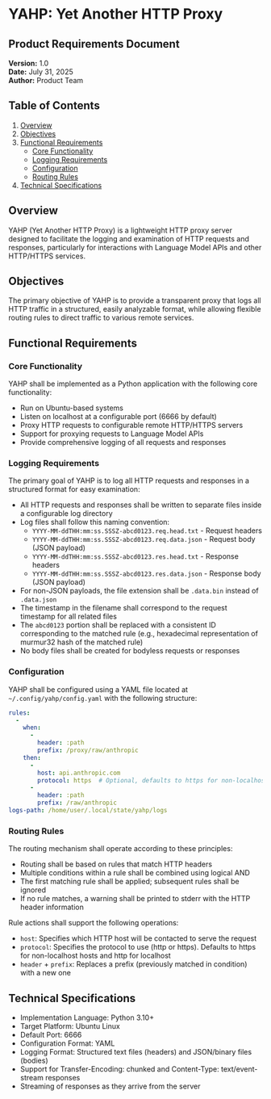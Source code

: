 # YAHP: Yet Another HTTP Proxy

## Product Requirements Document

**Version:** 1.0  
**Date:** July 31, 2025  
**Author:** Product Team

## Table of Contents

1. [Overview](#overview)
2. [Objectives](#objectives)
3. [Functional Requirements](#functional-requirements)
   - [Core Functionality](#core-functionality)
   - [Logging Requirements](#logging-requirements)
   - [Configuration](#configuration)
   - [Routing Rules](#routing-rules)
4. [Technical Specifications](#technical-specifications)

## Overview

YAHP (Yet Another HTTP Proxy) is a lightweight HTTP proxy server designed to facilitate the logging and examination of HTTP requests and responses, particularly for interactions with Language Model APIs and other HTTP/HTTPS services.

## Objectives

The primary objective of YAHP is to provide a transparent proxy that logs all HTTP traffic in a structured, easily analyzable format, while allowing flexible routing rules to direct traffic to various remote services.

## Functional Requirements

### Core Functionality

YAHP shall be implemented as a Python application with the following core functionality:

- Run on Ubuntu-based systems
- Listen on localhost at a configurable port (6666 by default)
- Proxy HTTP requests to configurable remote HTTP/HTTPS servers
- Support for proxying requests to Language Model APIs
- Provide comprehensive logging of all requests and responses

### Logging Requirements

The primary goal of YAHP is to log all HTTP requests and responses in a structured format for easy examination:

- All HTTP requests and responses shall be written to separate files inside a configurable log directory
- Log files shall follow this naming convention:
  - `YYYY-MM-ddTHH:mm:ss.SSSZ-abcd0123.req.head.txt` - Request headers
  - `YYYY-MM-ddTHH:mm:ss.SSSZ-abcd0123.req.data.json` - Request body (JSON payload)
  - `YYYY-MM-ddTHH:mm:ss.SSSZ-abcd0123.res.head.txt` - Response headers
  - `YYYY-MM-ddTHH:mm:ss.SSSZ-abcd0123.res.data.json` - Response body (JSON payload)
- For non-JSON payloads, the file extension shall be `.data.bin` instead of `.data.json`
- The timestamp in the filename shall correspond to the request timestamp for all related files
- The `abcd0123` portion shall be replaced with a consistent ID corresponding to the matched rule (e.g., hexadecimal representation of murmur32 hash of the matched rule)
- No body files shall be created for bodyless requests or responses

### Configuration

YAHP shall be configured using a YAML file located at `~/.config/yahp/config.yaml` with the following structure:

```yaml
rules:
  -
    when:
      -
        header: :path
        prefix: /proxy/raw/anthropic
    then:
      -
        host: api.anthropic.com
        protocol: https  # Optional, defaults to https for non-localhost hosts
      -
        header: :path
        prefix: /raw/anthropic
logs-path: /home/user/.local/state/yahp/logs
```

### Routing Rules

The routing mechanism shall operate according to these principles:

- Routing shall be based on rules that match HTTP headers
- Multiple conditions within a rule shall be combined using logical AND
- The first matching rule shall be applied; subsequent rules shall be ignored
- If no rule matches, a warning shall be printed to stderr with the HTTP header information

Rule actions shall support the following operations:

- `host`: Specifies which HTTP host will be contacted to serve the request
- `protocol`: Specifies the protocol to use (http or https). Defaults to https for non-localhost hosts and http for localhost
- `header` + `prefix`: Replaces a prefix (previously matched in condition) with a new one

## Technical Specifications

- Implementation Language: Python 3.10+
- Target Platform: Ubuntu Linux
- Default Port: 6666
- Configuration Format: YAML
- Logging Format: Structured text files (headers) and JSON/binary files (bodies)
- Support for Transfer-Encoding: chunked and Content-Type: text/event-stream responses
- Streaming of responses as they arrive from the server
